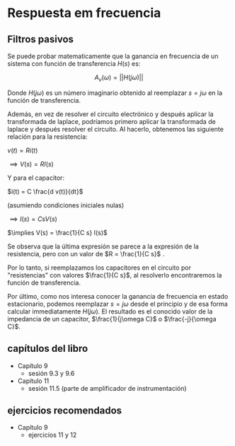 # Respuesta em frecuencia
## Filtros pasivos

Se puede probar matematicamente que la ganancia en frecuencia de un sistema con función de transferencia $H(s)$ es:

$$A_v(\omega) = ||H(j\omega)||$$

Donde $H(j\omega)$ es un número imaginario obtenido al reemplazar $s=j\omega$ en la función de transferencia.

Además, en vez de resolver el circuito electrónico y después aplicar la transformada de laplace, podríamos primero aplicar la transformada de laplace y después resolver el circuito. Al hacerlo, obtenemos las siguiente relación para la resistencia:

$v(t) = R i(t)$

$\implies V(s) = R I(s)$

Y para el capacitor:

$i(t) = C \frac{d v(t)}{dt}$

(asumiendo condiciones iniciales nulas)

$\implies I(s) = C s V(s)$

$\implies V(s) = \frac{1}{C s} I(s)$

Se observa que la última expresión se parece a la expresión de la resistencia, pero con un valor de $R = \frac{1}{C s}$ .

Por lo tanto, si reemplazamos los capacitores en el circuito por "resistencias" con valores $\frac{1}{C s}$, al resolverlo encontraremos la función de transferencia.

Por último, como nos interesa conocer la ganancia de frecuencia en estado estacionario, podemos reemplazar $s= j\omega$ desde el principio y de esa forma calcular immediatamente $H(j\omega)$. El resultado es el conocido valor de la impedancia de un capacitor, $\frac{1}{j\omega C}$ o $\frac{-j}{\omega C}$.

## capítulos del libro
- Capítulo 9
  - sesión 9.3 y 9.6
- Capítulo 11
  - sesión 11.5 (parte de amplificador de instrumentación) 

## ejercicios recomendados
- Capítulo 9
  - ejercicios 11 y 12

